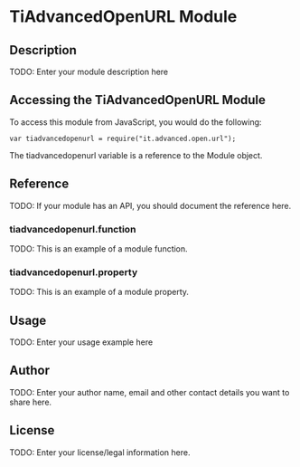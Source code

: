 # TiAdvancedOpenURL Module

## Description

TODO: Enter your module description here

## Accessing the TiAdvancedOpenURL Module

To access this module from JavaScript, you would do the following:

    var tiadvancedopenurl = require("it.advanced.open.url");

The tiadvancedopenurl variable is a reference to the Module object.

## Reference

TODO: If your module has an API, you should document
the reference here.

### tiadvancedopenurl.function

TODO: This is an example of a module function.

### tiadvancedopenurl.property

TODO: This is an example of a module property.

## Usage

TODO: Enter your usage example here

## Author

TODO: Enter your author name, email and other contact
details you want to share here.

## License

TODO: Enter your license/legal information here.
